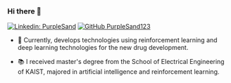 ### Hi there 👋

[![Linkedin: PurpleSand](https://img.shields.io/badge/-Yongjun%20Cho-blueviolet?style=flat-square&logo=Linkedin&logoColor=white&link=https://www.linkedin.com/in/purplesand/)](https://www.linkedin.com/in/purplesand/)
[![GitHub PurpleSand123](https://img.shields.io/github/followers/PurpleSand123?label=follow&style=social)](https://github.com/PurpleSand123)

- 🔭 Currently, develops technologies using reinforcement learning and deep learning technologies for the new drug development.

- 📚 I received master's degree from the School of Electrical Engineering of KAIST, majored in artificial intelligence and reinforcement learning.

<!--
**PurpleSand123/PurpleSand123** is a ✨ _special_ ✨ repository because its `README.md` (this file) appears on your GitHub profile

[![Anurag's GitHub stats](https://github-readme-stats.vercel.app/api?username=PurpleSand123)](https://github.com/anuraghazra/github-readme-stats)

Here are some ideas to get you started:

- 🔭 I’m currently working on ...
- 🌱 I’m currently learning ...
- 👯 I’m looking to collaborate on ...
- 🤔 I’m looking for help with ...
- 💬 Ask me about ...
- 📫 How to reach me: ...
- 😄 Pronouns: ...
- ⚡ Fun fact: ...
-->
